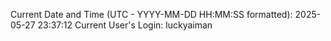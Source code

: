 Current Date and Time (UTC - YYYY-MM-DD HH:MM:SS formatted): 2025-05-27 23:37:12
Current User's Login: luckyaiman
